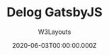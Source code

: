 ---
title: Delog GatsbyJS
github: https://github.com/W3Layouts/gatsby-starter-delog
author: W3Layouts
demo: https://delog-w3layouts.netlify.app/
date: 2020-06-03T00:00:00.000Z
ssg:
  - Gatsby
cms:
  - NetlifyCMS
category:
  - Blog
description: >-
  Delog is developed for professional bloggers and web designers to build a
  website that has a lightning-fast navigation speed
draft: true
publish_date: '2020-03-02T13:01:51Z'
update_date: '2020-05-18T11:47:47Z'
github_star: 189
github_fork: 99
---